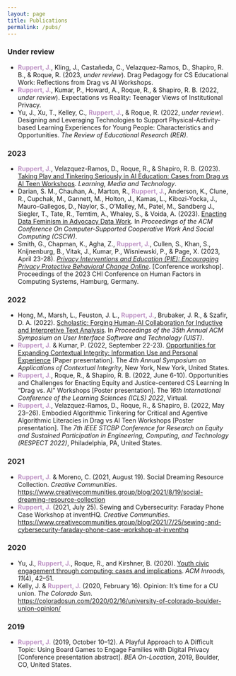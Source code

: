 ```yaml
---
layout: page
title: Publications
permalink: /pubs/
---
```

### Under review
* <span style="color: #be94c5;">**Ruppert, J.**</span>, Kling, J., Castañeda, C., Velazquez-Ramos, D., Shapiro, R. B., & Roque, R. (2023, _under review_). Drag Pedagogy for CS Educational Work: Reflections from Drag vs AI Workshops. 
* <span style="color: #be94c5;">**Ruppert, J.**</span>, Kumar, P., Howard, A., Roque, R., & Shapiro, R. B. (2022, _under review_). Expectations vs Reality: Teenager Views of Institutional Privacy.
* Yu, J., Xu, T., Kelley, C., <span style="color: #be94c5;">**Ruppert, J.**</span>, & Roque, R. (2022, _under review_). Designing and Leveraging Technologies to Support Physical-Activity-based Learning Experiences for Young People: Characteristics and Opportunities. _The Review of Educational Research (RER)_.

### 2023
* <span style="color: #be94c5;">**Ruppert, J.**</span>, Velazquez-Ramos, D., Roque, R., & Shapiro, R. B. (2023). <a href="https://doi.org/10.1080/17439884.2022.2164300" target="_blank" rel="noopener noreferrer">Taking Play and Tinkering Seriously in AI Education: Cases from Drag vs AI Teen Workshops</a>. _Learning, Media and Technology_.
* Darian, S. M., Chauhan, A., Marton, R., <span style="color: #be94c5;">**Ruppert, J.**</span>, Anderson, K., Clune, R., Cupchak, M., Gannett, M., Holton, J., Kamas, L., Kibozi-Yocka, J., Mauro-Gallegos, D., Naylor, S., O’Malley, M., Patel, M., Sandberg J., Siegler, T., Tate, R., Temtim, A., Whaley, S., & Voida, A. (2023). <a href="https://doi.org/10.1145/3579480/" target="_blank" rel="noopener noreferrer">Enacting Data Feminism in Advocacy Data Work</a>. In _Proceedings of the ACM Conference On Computer-Supported Cooperative Work And Social Computing (CSCW)_.
* Smith, G., Chapman, K., Agha, Z., <span style="color: #be94c5;">**Ruppert, J.**</span>, Cullen, S., Khan, S., Knijnenburg, B., Vitak, J., Kumar, P., Wisniewski, P., & Page, X. (2023, April 23-28). <a href="https://pie.stapl.cs.byu.edu/" target="_blank" rel="noopener noreferrer">_Privacy Interventions and Education (PIE): Encouraging Privacy Protective Behavioral Change Online_</a>. [Conference workshop]. Proceedings of the 2023 CHI Conference on Human Factors in Computing Systems, Hamburg, Germany.


### 2022
* Hong, M., Marsh, L., Feuston, J. L., <span style="color: #be94c5;">**Ruppert, J.**</span>, Brubaker, J. R., & Szafir, D. A. (2022). <a href="https://doi.org/10.1145/3526113.3545681" target="_blank" rel="noopener noreferrer">Scholastic: Forging Human-AI Collaboration for Inductive and Interpretive Text Analysis</a>. In _Proceedings of the 35th Annual ACM Symposium on User Interface Software and Technology (UIST)_. 
* <span style="color: #be94c5;">**Ruppert, J.**</span> & Kumar, P. (2022, September 22-23). <a href="https://drive.google.com/file/d/1Bq-K4txqZXWw2AxZCBBocecpL4uKWmJr/view?usp=sharing" target="_blank" rel="noopener noreferrer">Opportunities for Expanding Contextual Integrity: Information Use and Personal Experience</a> [Paper presentation]. The _4th Annual Symposium on Applications of Contextual Integrity_, New York, New York, United States. 
* <span style="color: #be94c5;">**Ruppert, J.**</span>, Roque, R., & Shapiro, R. B. (2022, June 6-10). Opportunities and Challenges for Enacting Equity and Justice-centered CS Learning In “Drag vs. AI” Workshops [Poster presentation]. The _16th International Conference of the Learning Sciences (ICLS) 2022_, Virtual.
* <span style="color: #be94c5;">**Ruppert, J.**</span>, Velazquez-Ramos, D., Roque, R., & Shapiro, B. (2022, May 23–26). Embodied Algorithmic Tinkering for Critical and Agentive Algorithmic Literacies in Drag vs AI Teen Workshops [Poster presentation]. The _7th IEEE STCBP Conference for Research on Equity and Sustained Participation in Engineering, Computing, and Technology (RESPECT 2022)_, Philadelphia, PA, United States.

### 2021
* <span style="color: #be94c5;">**Ruppert, J.**</span> & Moreno, C. (2021, August 19). Social Dreaming Resource Collection. _Creative Communities_. <a href="https://www.creativecommunities.group/blog/2021/8/19/social-dreaming-resource-collection" target="_blank" rel="noopener noreferrer">https://www.creativecommunities.group/blog/2021/8/19/social-dreaming-resource-collection</a>
* <span style="color: #be94c5;">**Ruppert, J.**</span> (2021, July 25). Sewing and Cybersecurity: Faraday Phone Case Workshop at inventHQ. _Creative Communities_. <a href="https://www.creativecommunities.group/blog/2021/7/25/sewing-and-cybersecurity-faraday-phone-case-workshop-at-inventhq" target="_blank" rel="noopener noreferrer">https://www.creativecommunities.group/blog/2021/7/25/sewing-and-cybersecurity-faraday-phone-case-workshop-at-inventhq</a>
	    
### 2020
* Yu, J., <span style="color: #be94c5;">**Ruppert, J.**</span>, Roque, R., and Kirshner, B. (2020). <a href="https://doi.org/10.1145/3432727" target="_blank" rel="noopener noreferrer">Youth civic engagement through computing: cases and implications</a>. _ACM Inroads, 11_(4), 42–51.
* Kelly, J. & <span style="color: #be94c5;">**Ruppert, J.**</span> (2020, February 16). Opinion: It’s time for a CU union. _The Colorado Sun_. <a href="https://coloradosun.com/2020/02/16/university-of-colorado-boulder-union-opinion/" target="_blank" rel="noopener noreferrer">https://coloradosun.com/2020/02/16/university-of-colorado-boulder-union-opinion/</a>

### 2019
* <span style="color: #be94c5;">**Ruppert, J.**</span> (2019, October 10–12). A Playful Approach to A Difficult Topic: Using Board Games to Engage Families with Digital Privacy [Conference presentation abstract]. _BEA On-Location_, 2019, Boulder, CO, United States.
